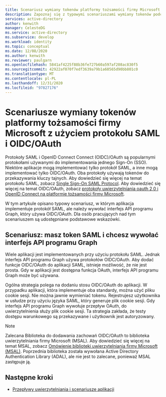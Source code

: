 ```yaml
---
title: Scenariusz wymiany tokenów platformy tożsamości firmy Microsoft z użyciem protokołu SAML i OIDC/OAuth w Azure Active Directory
description: Zapoznaj się z typowymi scenariuszami wymiany tokenów podczas pracy z protokołami SAML i OIDC/OAuth w Azure Active Directory.
services: active-directory
author: kenwith
manager: CelesteDG
ms.service: active-directory
ms.subservice: develop
ms.workload: identity
ms.topic: conceptual
ms.date: 12/08/2020
ms.author: kenwith
ms.reviewer: paulgarn
ms.openlocfilehash: 5841af4225f88b36fe727b60a597af208ac830f5
ms.sourcegitcommit: 42922af070f7edf3639a79b1a60565d90bb801c0
ms.translationtype: MT
ms.contentlocale: pl-PL
ms.lasthandoff: 12/31/2020
ms.locfileid: "97827176"
---
```

# <a name="microsoft-identity-platform-token-exchange-scenarios-with-saml-and-oidcoauth"></a>Scenariusze wymiany tokenów platformy tożsamości firmy Microsoft z użyciem protokołu SAML i OIDC/OAuth

Protokoły SAML i OpenID Connect Connect (OIDC)/OAuth są popularnymi protokołami używanymi do implementowania jednego Sign-On (SSO). Niektóre aplikacje mogą implementować tylko protokół SAML, a inne mogą implementować tylko OIDC/OAuth. Oba protokoły używają tokenów do przekazywania kluczy tajnych. Aby dowiedzieć się więcej na temat protokołu SAML, zobacz [Single Sign-On SAML Protocol](single-sign-on-saml-protocol.md). Aby dowiedzieć się więcej na temat OIDC/OAuth, zobacz [protokoły uwierzytelniania oauth 2,0 i OpenID Connect na platformie tożsamości firmy Microsoft](active-directory-v2-protocols.md).

W tym artykule opisano typowy scenariusz, w którym aplikacja implementuje protokół SAML, ale należy wywołać interfejs API programu Graph, który używa OIDC/OAuth. Dla osób pracujących nad tym scenariuszem są udostępniane podstawowe wskazówki.

## <a name="scenario-you-have-a-saml-token-and-want-to-call-the-graph-api"></a>Scenariusz: masz token SAML i chcesz wywołać interfejs API programu Graph
Wiele aplikacji jest implementowanych przy użyciu protokołu SAML. Jednak interfejs API programu Graph używa protokołów OIDC/OAuth. Aby dodać funkcje OIDC/OAuth do aplikacji SAML, istnieje możliwość, że nie jest prosta. Gdy w aplikacji jest dostępna funkcja OAuth, interfejs API programu Graph może być używana.

Ogólna strategia polega na dodaniu stosu OIDC/OAuth do aplikacji. W przypadku aplikacji, która implementuje oba standardy, można użyć pliku cookie sesji. Nie można jawnie wymieniać tokenu. Rejestrujesz użytkownika w usłudze przy użyciu języka SAML, który generuje plik cookie sesji. Gdy interfejs API programu Graph wywołuje przepływ OAuth, do uwierzytelnienia służy plik cookie sesji. Ta strategia zakłada, że testy dostępu warunkowego są przekazywane i użytkownik jest autoryzowany.

> [!NOTE]
> Zalecana Biblioteka do dodawania zachowań OIDC/OAuth to biblioteka uwierzytelniania firmy Microsoft (MSAL). Aby dowiedzieć się więcej na temat MSAL, zobacz [Omówienie biblioteki uwierzytelniania firmy Microsoft (MSAL)](msal-overview.md). Poprzednia biblioteka została wywołana Active Directory Authentication Library (ADAL), ale nie jest to zalecane, ponieważ MSAL zastępuje ją.

## <a name="next-steps"></a>Następne kroki
- [Przepływy uwierzytelniania i scenariusze aplikacji](authentication-flows-app-scenarios.md)
